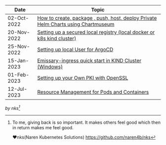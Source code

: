 |Date|Topic|
|----|----|
|02-Oct-2022 | [How to create, package , push, host, deploy Private Helm Charts using Chartmuseum](private-helm-charts.md)|
|20-Nov-2022 | [Setting up a secured local registry (local docker or k8s kind cluster)](local-docker-registry.md)|
|25-Nov-2022 | [Setting up local User for ArgoCD](argocd-rbac.md)|
|15-Jan-2023 | [Emissary-ingress quick start in KIND Cluster (Windows)](emissary-ingress.md)|
|01-Feb-2023 | [Setting up your Own PKI with OpenSSL](openssl-certificate.md)|
|12-Jul-2023 | [Resource Management for Pods and Containers](k8s-resource-management.md)|


_by nks[^note]_

[^note]:
    To me, giving back is so important. It makes others feel good which then in return makes me feel good.
    
    ❤nks(Naren Kubernetes Solutions)
      https://github.com/naren4b/nks

